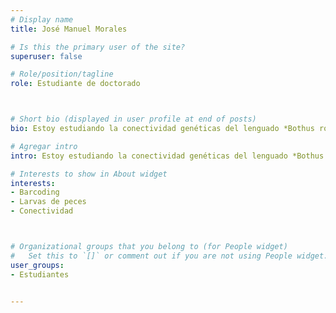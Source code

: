 ```yaml
---
# Display name
title: José Manuel Morales

# Is this the primary user of the site?
superuser: false

# Role/position/tagline
role: Estudiante de doctorado



# Short bio (displayed in user profile at end of posts)
bio: Estoy estudiando la conectividad genéticas del lenguado *Bothus robinsi* en el Golfo de México, utilizando RADseq

# Agregar intro
intro: Estoy estudiando la conectividad genéticas del lenguado *Bothus robinsi* en el Golfo de México, utilizando RADseq

# Interests to show in About widget
interests: 
- Barcoding
- Larvas de peces
- Conectividad



# Organizational groups that you belong to (for People widget)
#   Set this to `[]` or comment out if you are not using People widget.
user_groups:
- Estudiantes


---
```


